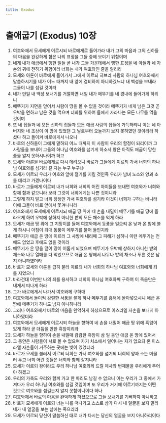 ```yaml
---
title: Exodus
---
```


# 출애굽기 (Exodus) 10장
1. 여호와께서 모세에게 이르시되 바로에게로 들어가라 내가 그의 마음과 그의 신하들의 마음을 완강하게 함은 나의 표징을 그들 중에 보이기 위함이며
1. 네게 내가 애굽에서 행한 일들 곧 내가 그들 가운데에서 행한 표징을 네 아들과 네 자손의 귀에 전하기 위함이라 너희는 내가 여호와인 줄을 알리라
1. 모세와 아론이 바로에게 들어가서 그에게 이르되 히브리 사람의 하나님 여호와께서 말씀하시기를 네가 어느 때까지 내 앞에 겸비하지 아니하겠느냐 내 백성을 보내라 그들이 나를 섬길 것이라
1. 네가 만일 내 백성 보내기를 거절하면 내일 내가 메뚜기를 네 경내에 들어가게 하리니
1. 메뚜기가 지면을 덮어서 사람이 땅을 볼 수 없을 것이라 메뚜기가 네게 남은 그것 곧 우박을 면하고 남은 것을 먹으며 너희를 위하여 들에서 자라나는 모든 나무를 먹을 것이며
1. 또 네 집들과 네 모든 신하의 집들과 모든 애굽 사람의 집들에 가득하리니 이는 네 아버지와 네 조상이 이 땅에 있었던 그 날로부터 오늘까지 보지 못하였던 것이리라 하셨다 하고 돌이켜 바로에게서 나오니
1. 바로의 신하들이 그에게 말하되 어느 때까지 이 사람이 우리의 함정이 되리이까 그 사람들을 보내어 그들의 하나님 여호와를 섬기게 하소서 왕은 아직도 애굽이 망한 줄을 알지 못하시나이까 하고
1. 모세와 아론을 바로에게로 다시 데려오니 바로가 그들에게 이르되 가서 너희의 하나님 여호와를 섬기라 갈 자는 누구 누구냐
1. 모세가 이르되 우리가 여호와 앞에 절기를 지킬 것인즉 우리가 남녀 노소와 양과 소를 데리고 가겠나이다
1. 바로가 그들에게 이르되 내가 너희와 너희의 어린 아이들을 보내면 여호와가 너희와 함께 함과 같으니라 보라 그것이 너희에게는 나쁜 것이니라
1. 그렇게 하지 말고 너희 장정만 가서 여호와를 섬기라 이것이 너희가 구하는 바니라 이에 그들이 바로 앞에서 쫓겨나니라
1. 여호와께서 모세에게 이르시되 애굽 땅 위에 네 손을 내밀어 메뚜기를 애굽 땅에 올라오게 하여 우박에 상하지 아니한 밭의 모든 채소를 먹게 하라
1. 모세가 애굽 땅 위에 그 지팡이를 들매 여호와께서 동풍을 일으켜 온 낮과 온 밤에 불게 하시니 아침이 되매 동풍이 메뚜기를 불어 들인지라
1. 메뚜기가 애굽 온 땅에 이르러 그 사방에 내리매 그 피해가 심하니 이런 메뚜기는 전에도 없었고 후에도 없을 것이라
1. 메뚜기가 온 땅을 덮어 땅이 어둡게 되었으며 메뚜기가 우박에 상하지 아니한 밭의 채소와 나무 열매를 다 먹었으므로 애굽 온 땅에서 나무나 밭의 채소나 푸른 것은 남지 아니하였더라
1. 바로가 모세와 아론을 급히 불러 이르되 내가 너희의 하나님 여호와와 너희에게 죄를 지었으니
1. 바라건대 이번만 나의 죄를 용서하고 너희의 하나님 여호와께 구하여 이 죽음만은 내게서 떠나게 하라
1. 그가 바로에게서 나가서 여호와께 구하매
1. 여호와께서 돌이켜 강렬한 서풍을 불게 하사 메뚜기를 홍해에 몰아넣으시니 애굽 온 땅에 메뚜기가 하나도 남지 아니하니라
1. 그러나 여호와께서 바로의 마음을 완악하게 하셨으므로 이스라엘 자손을 보내지 아니하였더라
1. 여호와께서 모세에게 이르시되 하늘을 향하여 네 손을 내밀어 애굽 땅 위에 흑암이 있게 하라 곧 더듬을 만한 흑암이리라
1. 모세가 하늘을 향하여 손을 내밀매 캄캄한 흑암이 삼 일 동안 애굽 온 땅에 있어서
1. 그 동안은 사람들이 서로 볼 수 없으며 자기 처소에서 일어나는 자가 없으되 온 이스라엘 자손들이 거주하는 곳에는 빛이 있었더라
1. 바로가 모세를 불러서 이르되 너희는 가서 여호와를 섬기되 너희의 양과 소는 머물러 두고 너희 어린 것들은 너희와 함께 갈지니라
1. 모세가 이르되 왕이라도 우리 하나님 여호와께 드릴 제사와 번제물을 우리에게 주어야 하겠고
1. 우리의 가축도 우리와 함께 가고 한 마리도 남길 수 없으니 이는 우리가 그 중에서 가져다가 우리 하나님 여호와를 섬길 것임이며 또 우리가 거기에 이르기까지는 어떤 것으로 여호와를 섬길는지 알지 못함이니이다 하나
1. 여호와께서 바로의 마음을 완악하게 하셨으므로 그들 보내기를 기뻐하지 아니하고
1. 바로가 모세에게 이르되 너는 나를 떠나가고 스스로 삼가 다시 내 얼굴을 보지 말라 네가 내 얼굴을 보는 날에는 죽으리라
1. 모세가 이르되 당신이 말씀하신 대로 내가 다시는 당신의 얼굴을 보지 아니하리이다
